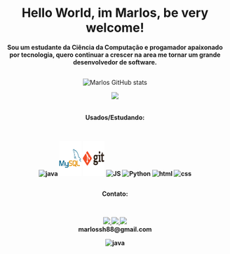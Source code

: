 
<h1 align="center">Hello World, im Marlos, be very welcome!</h1>

<p align="center"><strong>Sou um estudante da Ciência da Computação e progamador apaixonado por tecnologia, quero continuar a crescer na area me tornar um grande desenvolvedor de software.</strong></p>

##

<div align="center">
  
  ![Marlos GitHub stats](https://github-readme-stats.vercel.app/api?username=marlossamuel&show_icons=true&theme=midnight-purple)
  
</div>

<div align="center">
  <img src="https://github-readme-stats.vercel.app/api/top-langs/?username=marlossamuel&layout=compact&theme=midnight-purple" />
</div>

##

<div align="center">
  <strong>Usados/Estudando:<strong></p>
</div>

<p>&nbsp;</p>
    
<div align="center">
<p>
  <img  alt="java" height="80" width="50" src="https://cdn.jsdelivr.net/gh/devicons/devicon/icons/java/java-original.svg">
  <img alt="mysql" height="80" width="50" src="https://raw.githubusercontent.com/devicons/devicon/master/icons/mysql/mysql-original-wordmark.svg">
  <img alt="git" height="80" width="50" src="https://raw.githubusercontent.com/devicons/devicon/master/icons/git/git-original-wordmark.svg">
  <img alt="JS" height="80" width="50" src="https://cdn.jsdelivr.net/gh/devicons/devicon@latest/icons/javascript/javascript-original.svg" />
  <img alt="Python" height="80" width="50" src="https://cdn.jsdelivr.net/gh/devicons/devicon@latest/icons/python/python-original.svg" />
  <img alt="html" height="80" width="50" src="https://cdn.jsdelivr.net/gh/devicons/devicon@latest/icons/html5/html5-original.svg" />
  <img alt="css" height="80" width="50" src="https://cdn.jsdelivr.net/gh/devicons/devicon@latest/icons/css3/css3-original.svg" />
          

</p>
</div>

##

<p align="center"><strong>Contato:</strong></p>

<p>&nbsp;</p>

<p align="center">
  <a href="https://wa.me/31971466130">
    <img src="https://img.shields.io/badge/WhatsApp-25D366?style=for-the-badge&logo=whatsapp&logoColor=white" />
  </a>
  <a href="https://www.instagram.com/msamueelh/">
    <img src="https://img.shields.io/badge/Instagram-E4405F?style=for-the-badge&logo=instagram&logoColor=white" />
  </a>
  <a href="https://www.linkedin.com/in/marlos-carmo-7322742b0/">
    <img src="https://img.shields.io/badge/LinkedIn-0077B5?style=for-the-badge&logo=linkedin&logoColor=white" />
  </a><br>
  marlossh88@gmail.com
  <p align="center"><img  alt="java" height="15" width="18" src="https://cdn.jsdelivr.net/gh/walkxcode/dashboard-icons/png/gmail.png">
  <p align="center">
  
</p>

